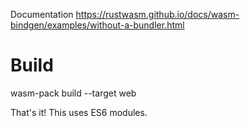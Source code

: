 Documentation
https://rustwasm.github.io/docs/wasm-bindgen/examples/without-a-bundler.html

# Build
wasm-pack build --target web

That's it! This uses ES6 modules.